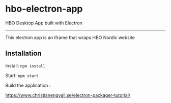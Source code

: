 # hbo-electron-app
HBO Desktop App built with Electron
______

This electron app is an iframe that wraps HBO Nordic website



## Installation

Install: ```npm install```

Start: ```npm start```


Build the application : 

https://www.christianengvall.se/electron-packager-tutorial/